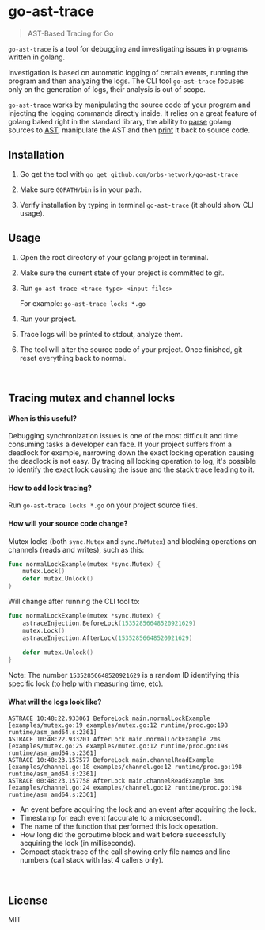 # go-ast-trace

> AST-Based Tracing for Go

`go-ast-trace` is a tool for debugging and investigating issues in programs written in golang.

Investigation is based on automatic logging of certain events, running the program and then analyzing the logs. The CLI tool `go-ast-trace` focuses only on the generation of logs, their analysis is out of scope.

`go-ast-trace` works by manipulating the source code of your program and injecting the logging commands directly inside. It relies on a great feature of golang baked right in the standard library, the ability to [parse](https://golang.org/pkg/go/parser) golang sources to [AST](https://en.wikipedia.org/wiki/Abstract_syntax_tree), manipulate the AST and then [print](https://golang.org/pkg/go/printer) it back to source code.

## Installation

1. Go get the tool with `go get github.com/orbs-network/go-ast-trace`

2. Make sure `GOPATH/bin` is in your path.

3. Verify installation by typing in terminal `go-ast-trace` (it should show CLI usage).

## Usage

1. Open the root directory of your golang project in terminal.

2. Make sure the current state of your project is committed to git.

3. Run `go-ast-trace <trace-type> <input-files>`

    For example: `go-ast-trace locks *.go`
    
4. Run your project.

5. Trace logs will be printed to stdout, analyze them.

6. The tool will alter the source code of your project. Once finished, git reset everything back to normal.

&nbsp;
## Tracing mutex and channel locks

#### When is this useful?

Debugging synchronization issues is one of the most difficult and time consuming tasks a developer can face. If your project suffers from a deadlock for example, narrowing down the exact locking operation causing the deadlock is not easy. By tracing all locking operation to log, it's possible to identify the exact lock causing the issue and the stack trace leading to it.

#### How to add lock tracing?

Run `go-ast-trace locks *.go` on your project source files.

#### How will your source code change?

Mutex locks (both `sync.Mutex` and `sync.RWMutex`) and blocking operations on channels (reads and writes), such as this:

```go
func normalLockExample(mutex *sync.Mutex) {
	mutex.Lock()
	defer mutex.Unlock()
}
```

Will change after running the CLI tool to:

```go
func normalLockExample(mutex *sync.Mutex) {
	astraceInjection.BeforeLock(15352856648520921629)
	mutex.Lock()
	astraceInjection.AfterLock(15352856648520921629)
	
	defer mutex.Unlock()
}
```

Note: The number `15352856648520921629` is a random ID identifying this specific lock (to help with measuring time, etc).

#### What will the logs look like?

```cgo
ASTRACE 10:48:22.933061 BeforeLock main.normalLockExample [examples/mutex.go:19 examples/mutex.go:12 runtime/proc.go:198 runtime/asm_amd64.s:2361]
ASTRACE 10:48:22.933201 AfterLock main.normalLockExample 2ms [examples/mutex.go:25 examples/mutex.go:12 runtime/proc.go:198 runtime/asm_amd64.s:2361]
ASTRACE 10:48:23.157577 BeforeLock main.channelReadExample [examples/channel.go:18 examples/channel.go:12 runtime/proc.go:198 runtime/asm_amd64.s:2361]
ASTRACE 00:48:23.157758 AfterLock main.channelReadExample 3ms [examples/channel.go:24 examples/channel.go:12 runtime/proc.go:198 runtime/asm_amd64.s:2361]
```

* An event before acquiring the lock and an event after acquiring the lock.
* Timestamp for each event (accurate to a microsecond).
* The name of the function that performed this lock operation.
* How long did the goroutime block and wait before successfully acquiring the lock (in milliseconds).
* Compact stack trace of the call showing only file names and line numbers (call stack with last 4 callers only).

&nbsp;
## License
MIT